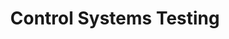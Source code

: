 ---
layout: page
title: Control Systems Testing
description: Blue Origin (Spring 2021)
img: assets/media/internships/BlueOrigin_tour1/cover.png
importance: 1
category: Graduate
related_publications: false
---